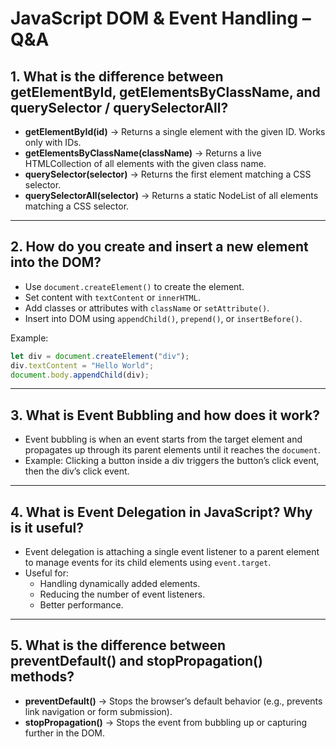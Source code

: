 # JavaScript DOM & Event Handling – Q&A

## 1. What is the difference between getElementById, getElementsByClassName, and querySelector / querySelectorAll?

- **getElementById(id)** → Returns a single element with the given ID. Works only with IDs.
- **getElementsByClassName(className)** → Returns a live HTMLCollection of all elements with the given class name.
- **querySelector(selector)** → Returns the first element matching a CSS selector.
- **querySelectorAll(selector)** → Returns a static NodeList of all elements matching a CSS selector.

---

## 2. How do you create and insert a new element into the DOM?

- Use `document.createElement()` to create the element.
- Set content with `textContent` or `innerHTML`.
- Add classes or attributes with `className` or `setAttribute()`.
- Insert into DOM using `appendChild()`, `prepend()`, or `insertBefore()`.

Example:

```javascript
let div = document.createElement("div");
div.textContent = "Hello World";
document.body.appendChild(div);
```

---

## 3. What is Event Bubbling and how does it work?

- Event bubbling is when an event starts from the target element and propagates up through its parent elements until it reaches the `document`.
- Example: Clicking a button inside a div triggers the button’s click event, then the div’s click event.

---

## 4. What is Event Delegation in JavaScript? Why is it useful?

- Event delegation is attaching a single event listener to a parent element to manage events for its child elements using `event.target`.
- Useful for:
  - Handling dynamically added elements.
  - Reducing the number of event listeners.
  - Better performance.

---

## 5. What is the difference between preventDefault() and stopPropagation() methods?

- **preventDefault()** → Stops the browser’s default behavior (e.g., prevents link navigation or form submission).
- **stopPropagation()** → Stops the event from bubbling up or capturing further in the DOM.
